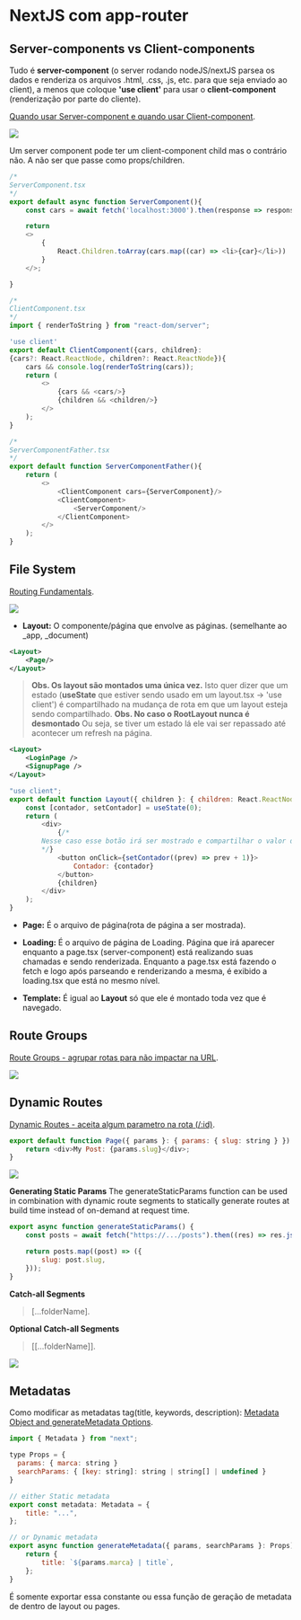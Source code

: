 # NextJS com app-router

## Server-components vs Client-components

Tudo é **server-component** (o server rodando nodeJS/nextJS parsea os dados e renderiza os arquivos .html, .css, .js, etc. para que seja enviado ao client), a menos que coloque **'use client'** para usar o **client-component** (renderização por parte do cliente).

[Quando usar Server-component e quando usar Client-component](https://nextjs.org/docs/app/building-your-application/rendering/composition-patterns).

![](./public/images/server-or-client-component.png)

Um server component pode ter um client-component child mas o contrário não. A não ser que passe como props/children.

```javascript
/*
ServerComponent.tsx
*/
export default async function ServerComponent(){
    const cars = await fetch('localhost:3000').then(response => response.json());

    return
    <>
        {
            React.Children.toArray(cars.map((car) => <li>{car}</li>))
        }
    </>;

}

/*
ClientComponent.tsx
*/
import { renderToString } from "react-dom/server";

'use client'
export default ClientComponent({cars, children}:
{cars?: React.ReactNode, children?: React.ReactNode}){
    cars && console.log(renderToString(cars));
    return (
        <>
            {cars && <cars/>}
            {children && <children/>}
        </>
    );
}

/*
ServerComponentFather.tsx
*/
export default function ServerComponentFather(){
    return (
		<>
			<ClientComponent cars={ServerComponent}/>
			<ClientComponent>
				<ServerComponent/>
			</ClientComponent>
		</>
    );
}
```

## File System

[Routing Fundamentals](https://nextjs.org/docs/app/building-your-application/routing).

![](./public/images/routing.png)

-   **Layout:**
    O componente/página que envolve as páginas. (semelhante ao \_app, \_document)

```xml
<Layout>
    <Page/>
</Layout>
```

> **Obs. Os layout são montados uma única vez.**
> Isto quer dizer que um estado (**useState** que estiver sendo usado em um layout.tsx -> 'use client') é compartilhado na mudança de rota em que um layout esteja sendo compartilhado.
> **Obs. No caso o RootLayout nunca é desmontado**
> Ou seja, se tiver um estado lá ele vai ser repassado até acontecer um refresh na página.

```xml
<Layout>
	<LoginPage />
	<SignupPage />
</Layout>
```

```javascript
"use client";
export default function Layout({ children }: { children: React.ReactNode }) {
	const [contador, setContador] = useState(0);
	return (
		<div>
			{/*
		Nesse caso esse botão irá ser mostrado e compartilhar o valor do estado tanto na rota de login, quanto de signup
		*/}
			<button onClick={setContador((prev) => prev + 1)}>
				Contador: {contador}
			</button>
			{children}
		</div>
	);
}
```

-   **Page:**
    É o arquivo de página(rota de página a ser mostrada).

-   **Loading:**
    É o arquivo de página de Loading. Página que irá aparecer enquanto a page.tsx (server-component) está realizando suas chamadas e sendo renderizada.
    Enquanto a page.tsx está fazendo o fetch e logo após parseando e renderizando a mesma, é exibido a loading.tsx que está no mesmo nível.

-   **Template:**
    É igual ao **Layout** só que ele é montado toda vez que é navegado.

## Route Groups

[Route Groups - agrupar rotas para não impactar na URL](https://nextjs.org/docs/app/building-your-application/routing/route-groups).

![](./public/images/route-groups.png)

## Dynamic Routes

[Dynamic Routes - aceita algum parametro na rota (/:id)](https://nextjs.org/docs/app/building-your-application/routing/dynamic-routes).

```javascript
export default function Page({ params }: { params: { slug: string } }) {
	return <div>My Post: {params.slug}</div>;
}
```

![](./public/images/dynamic-routes.png)

**Generating Static Params**
The generateStaticParams function can be used in combination with dynamic route segments to statically generate routes at build time instead of on-demand at request time.

```javascript
export async function generateStaticParams() {
	const posts = await fetch("https://.../posts").then((res) => res.json());

	return posts.map((post) => ({
		slug: post.slug,
	}));
}
```

**Catch-all Segments**

> [...folderName].

**Optional Catch-all Segments**

> \[[...folderName]].

![](./public/images/dynamic-routes-optional-catch.png)

## Metadatas

Como modificar as metadatas tag(title, keywords, description):
[Metadata Object and generateMetadata Options](https://nextjs.org/docs/app/api-reference/functions/generate-metadata).

```javascript
import { Metadata } from "next";

type Props = {
  params: { marca: string }
  searchParams: { [key: string]: string | string[] | undefined }
}

// either Static metadata
export const metadata: Metadata = {
	title: "...",
};

// or Dynamic metadata
export async function generateMetadata({ params, searchParams }: Props) {
	return {
		title: `${params.marca} | title`,
	};
}
```

É somente exportar essa constante ou essa função de geração de metadata de dentro de layout ou pages.
